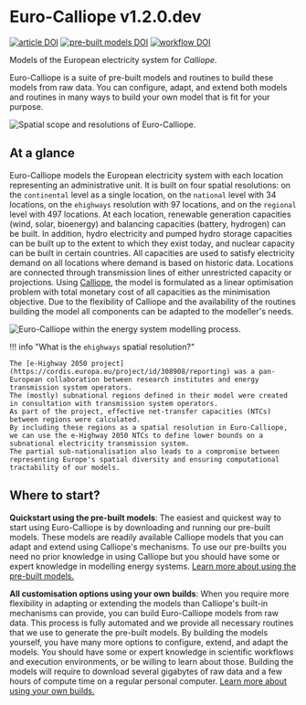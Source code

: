 # Euro-Calliope v1.2.0.dev

[![article DOI](https://img.shields.io/badge/article-10.1016/j.joule.2020.07.018-blue)](https://doi.org/10.1016/j.joule.2020.07.018)
[![pre-built models DOI](https://img.shields.io/badge/prebuilts-10.5281%2Fzenodo.3949552-blue)](https://doi.org/10.5281/zenodo.3949552)
[![workflow DOI](https://img.shields.io/badge/workflow-10.5281/zenodo.3949793-blue)](https://doi.org/10.5281/zenodo.3949793)

Models of the European electricity system for _Calliope_.

Euro-Calliope is a suite of pre-built models and routines to build these models from raw data.
You can configure, adapt, and extend both models and routines in many ways to build your own model that is fit for your purpose.

![Spatial scope and resolutions of Euro-Calliope.](./img/spatial-scope-and-resolutions.png)

## At a glance

Euro-Calliope models the European electricity system with each location representing an administrative unit.
It is built on four spatial resolutions: on the `continental` level as a single location, on the `national` level with 34 locations, on the `ehighways` resolution with 97 locations, and on the `regional` level with 497 locations.
At each location, renewable generation capacities (wind, solar, bioenergy) and balancing capacities (battery, hydrogen) can be built.
In addition, hydro electricity and pumped hydro storage capacities can be built up to the extent to which they exist today, and nuclear capacity can be built in certain countries.
All capacities are used to satisfy electricity demand on all locations where demand is based on historic data.
Locations are connected through transmission lines of either unrestricted capacity or projections.
Using [Calliope](https://www.callio.pe), the model is formulated as a linear optimisation problem with total monetary cost of all capacities as the minimisation objective.
Due to the flexibility of Calliope and the availability of the routines building the model all components can be adapted to the modeller's needs.

![Euro-Calliope within the energy system modelling process.](./img/ec-in-modelling-process.png)

!!! info "What is the `ehighways` spatial resolution?"

    The [e-Highway 2050 project](https://cordis.europa.eu/project/id/308908/reporting) was a pan-European collaboration between research institutes and energy transmission system operators.
    The (mostly) subnational regions defined in their model were created in consultation with transmission system operators.
    As part of the project, effective net-transfer capacities (NTCs) between regions were calculated.
    By including these regions as a spatial resolution in Euro-Calliope, we can use the e-Highway 2050 NTCs to define lower bounds on a subnational electricity transmission system.
    The partial sub-nationalisation also leads to a compromise between representing Europe's spatial diversity and ensuring computational tractability of our models.


## Where to start?

**Quickstart using the pre-built models**:
The easiest and quickest way to start using Euro-Calliope is by downloading and running our pre-built models.
These models are readily available Calliope models that you can adapt and extend using Calliope's mechanisms.
To use our pre-builts you need no prior knowledge in using Calliope but you should have some or expert knowledge in modelling energy systems.
[Learn more about using the pre-built models.](./model/pre-built.md)

**All customisation options using your own builds**:
When you require more flexibility in adapting or extending the models than Calliope's built-in mechanisms can provide, you can build Euro-Calliope models from raw data.
This process is fully automated and we provide all necessary routines that we use to generate the pre-built models.
By building the models yourself, you have many more options to configure, extend, and adapt the models.
You should have some or expert knowledge in scientific workflows and execution environments, or be willing to learn about those.
Building the models will require to download several gigabytes of raw data and a few hours of compute time on a regular personal computer.
[Learn more about using your own builds.](./workflow/build.md)
